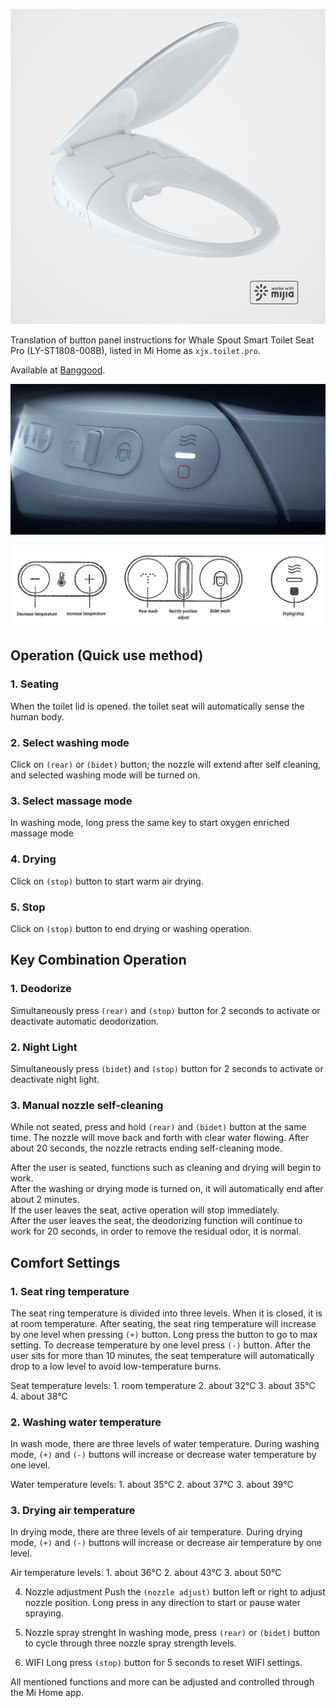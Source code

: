 ![Product image](whale_spout_pro.jpg)

Translation of button panel instructions for Whale Spout Smart Toilet Seat Pro (LY-ST1808-008B), listed in Mi Home as `xjx.toilet.pro`. 

Available at [Banggood](https://www.banggood.com/custlink/vvDY6mHuIE).

![Buttons](buttons.jpg)

![Buttons legend ](buttons.png)

## Operation (Quick use method) 

### 1. Seating

When the toilet lid is opened. the toilet seat will automatically sense the human body.

### 2. Select washing mode

Click on `(rear)` or `(bidet)` button; the nozzle will extend after self cleaning, and selected washing mode will be turned on.

### 3. Select massage mode

In washing mode, long press the same key to start oxygen enriched massage mode

### 4. Drying 

Click on `(stop)` button to start warm air drying.  

### 5. Stop 

Click on `(stop)` button to end drying or washing operation.  

## Key Combination Operation

### 1. Deodorize

Simultaneously press `(rear)` and `(stop)` button for 2 seconds to activate or deactivate automatic deodorization. 

### 2. Night Light 

Simultaneously press `(bidet`) and `(stop)` button for 2 seconds to activate or deactivate night light.

### 3. Manual nozzle self-cleaning

While not seated, press and hold `(rear)` and `(bidet)` button at the same time. The nozzle will move back and forth with clear water flowing. After about 20 seconds, the nozzle retracts ending self-cleaning mode.

After the user is seated, functions such as cleaning and drying will begin to work.     
After the washing or drying mode is turned on, it will automatically end after about 2 minutes.      
If the user leaves the seat, active operation will stop immediately.     
After the user leaves the seat, the deodorizing function will continue to work for 20 seconds, in order to remove the residual odor, it is normal.

## Comfort Settings 

### 1. Seat ring temperature 
The seat ring temperature is divided into three levels. When it is closed, it is at room temperature. 
After seating, the seat ring temperature will increase by one level when pressing `(+)` button. Long press the button to go to max setting. To decrease temperature by one level press `(-)` button.
After the user sits for more than 10 minutes, the seat temperature will automatically drop to a low level to avoid low-temperature burns. 

Seat temperature levels:
	1. room temperature
	2. about 32°C
	3. about 35°C
	4. about 38°C

### 2. Washing water temperature 
In wash mode, there are three levels of water temperature. 
During washing mode, `(+)` and `(-)` buttons will increase or decrease water temperature by one level.

Water temperature levels:
	1. about 35°C
	2. about 37°C
	3. about 39°C

### 3. Drying air temperature
In drying mode, there are three levels of air temperature. 
During drying mode, `(+)` and `(-)` buttons will increase or decrease air temperature by one level.

Air temperature levels:
	1. about 36°C
	2. about 43°C
	3. about 50°C

4. Nozzle adjustment 
Push the `(nozzle adjust)` button left or right to adjust nozzle position. Long press in any direction to start or pause water spraying. 

5. Nozzle spray strenght
In washing mode, press `(rear)` or `(bidet)` button to cycle through three nozzle spray strength levels.

6. WIFI 
Long press `(stop)` button for 5 seconds to reset WIFI settings.

All mentioned functions and more can be adjusted and controlled through the Mi Home app.
